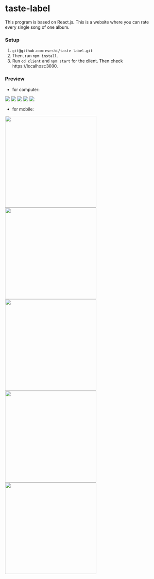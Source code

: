 # taste-label
This program is based on React.js. This is a website where you can rate every single song of one album. 

### Setup
1. `git@github.com:eveshi/taste-label.git`
2. Then, run `npm install`.
3. Run `cd client` and `npm start` for the client. Then check https://localhost:3000.

### Preview

- for computer:

<img src="https://raw.githubusercontent.com/eveshi/taste-label/master/README_IMAGE/com_home.png">
<img src="https://raw.githubusercontent.com/eveshi/taste-label/master/README_IMAGE/com_sign.png">
<img src="https://raw.githubusercontent.com/eveshi/taste-label/master/README_IMAGE/com_album_comment.png">
<img src="https://raw.githubusercontent.com/eveshi/taste-label/master/README_IMAGE/com_user.png">
<img src="https://raw.githubusercontent.com/eveshi/taste-label/master/README_IMAGE/com_rates.png">


- for mobile: 

<img width="300" src="https://raw.githubusercontent.com/eveshi/taste-label/master/README_IMAGE/mobile_home.png"> <img width="300" src="https://raw.githubusercontent.com/eveshi/taste-label/master/README_IMAGE/mobile_sign.png"> <img width="300" src="https://raw.githubusercontent.com/eveshi/taste-label/master/README_IMAGE/mobile_album.png">
<img width="300" src="https://raw.githubusercontent.com/eveshi/taste-label/master/README_IMAGE/mobile_rate.png"><img width="300" src="https://raw.githubusercontent.com/eveshi/taste-label/master/README_IMAGE/mobile_rates.png">



